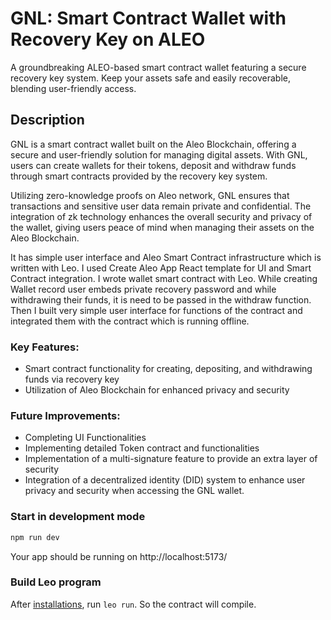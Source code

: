 # GNL: Smart Contract Wallet with Recovery Key on ALEO

A groundbreaking ALEO-based smart contract wallet featuring a secure recovery key system. Keep your assets safe and easily recoverable, blending user-friendly access.

## Description
GNL is a smart contract wallet built on the Aleo Blockchain, offering a secure and user-friendly solution for managing digital assets. With GNL, users can create wallets for their tokens, deposit and withdraw funds through smart contracts provided by the recovery key system. 

Utilizing zero-knowledge proofs on Aleo network, GNL ensures that transactions and sensitive user data remain private and confidential. The integration of zk technology enhances the overall security and privacy of the wallet, giving users peace of mind when managing their assets on the Aleo Blockchain.

It has simple user interface and Aleo Smart Contract infrastructure which is written with Leo. I used Create Aleo App React template for UI and Smart Contract integration. I wrote wallet smart contract with Leo. While creating Wallet record user embeds private recovery password and while withdrawing their funds, it is need to be passed in the withdraw function. Then I built very simple user interface for functions of the contract and integrated them with the contract which is running offline.

### Key Features:

- Smart contract functionality for creating, depositing, and withdrawing funds via recovery key
- Utilization of Aleo Blockchain for enhanced privacy and security

### Future Improvements:

- Completing UI Functionalities
- Implementing detailed Token contract and functionalities
- Implementation of a multi-signature feature to provide an extra layer of security
- Integration of a decentralized identity (DID) system to enhance user privacy and security when accessing the GNL wallet.


### Start in development mode

```bash
npm run dev
```

Your app should be running on http://localhost:5173/

### Build Leo program

After [installations](https://developer.aleo.org/sdk/create-aleo-app/tutorial), run ```leo run```. So the contract will compile.
